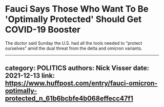 # Fauci Says Those Who Want To Be 'Optimally Protected' Should Get COVID-19 Booster

The doctor said Sunday the U.S. had all the tools needed to “protect ourselves” amid the dual threat from the delta and omicron variants.

---
category: POLITICS
authors: Nick Visser
date: 2021-12-13
link: https://www.huffpost.com/entry/fauci-omicron-optimally-protected_n_61b6bcbfe4b068effecc47f1
---
